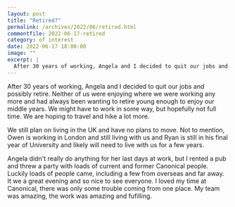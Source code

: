 ```yaml
---
layout: post
title: "Retired?"
permalink: /archives/2022/06/retired.html
commentfile: 2022-06-17-retired
category: of interest
date: 2022-06-17 18:00:00
image: ""
excerpt: |
  After 30 years of working, Angela and I decided to quit our jobs and possibly retire.
---
```


After 30 years of working, Angela and I decided to quit our jobs and possibly retire. Neither of us were enjoying where we were working any more and had always been wanting to retire young enough to enjoy our middle years. We might have to work in some way, but hopefully not full time. We are hoping to travel and hike a lot more.

We still plan on living in the UK and have no plans to move. Not to mention, Owen is working in London and still living with us and Ryan is still in his final year of University and likely will need to live with us for a few years.

Angela didn't really do anything for her last days at work, but I rented a pub and threw a party with loads of current and former Canonical people. Luckily loads of people came, including a few from overseas and far away. It we a great evening and so nice to see everyone. I loved my time at Canonical, there was only some trouble coming from one place. My team was amazing, the work was amazing and fufilling.
